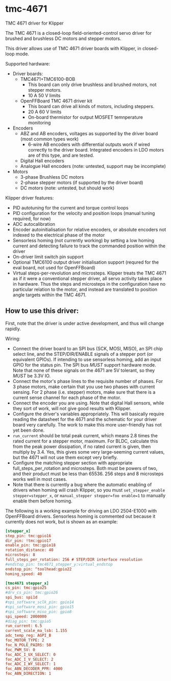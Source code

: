 # tmc-4671
TMC 4671 driver for Klipper

The TMC 4671 is a closed-loop field-oriented-control servo driver for brushed and brushless DC motors and stepper motors.

This driver allows use of TMC 4671 driver boards with Klipper, in closed-loop mode.

Supported hardware:
* Driver boards:
  * TMC4671+TMC6100-BOB
    * This board can only drive brushless and brushed motors, not stepper motors.
    * 10 A 50 V limits
  * OpenFFBoard TMC 4671 driver kit
    * This board can drive all kinds of motors, including steppers.
    * 20 A 60 V limits
    * On-board thermistor for output MOSFET temnperature monitoring
* Encoders
  * ABZ and AB encoders, voltages as supported by the driver board (most common types work)
    * 6-wire AB encoders with differential outputs work if wired correctly to the driver board. Integrated encoders in LDO motors are of this type, and are tested.
  * Digital Hall encoders
  * Analogue Hall encoders (note: untested, support may be incomplete)
* Motors
  * 3-phase Brushless DC motors
  * 2-phase stepper motors (if supported by the driver board)
  * DC motors (note: untested, but should work)

Klipper driver features:
* PID autotuning for the current and torque control loops
* PID configuration for the velocity and position loops (manual tuning required, for now)
* ADC autocalibration
* Encoder autoinitialisation for relative encoders, or absolute encoders not indexed to the electrical phase of the motor
* Sensorless homing (not currently working) by setting a low homing current and detecting failure to track the commanded position within the driver
* On-driver limit switch pin support
* Optional TMC6100 output driver initialisation support (requred for the eval board, not used for OpenFFBoard)
* Virtual steps-per-revolution and microsteps. Klipper treats the TMC 4671 as if it were a conventional stepper driver, all servo activity takes place in hardware. Thus the steps and microsteps in the configuration have no particular relation to the motor, and instead are translated to position angle targets within the TMC 4671.

## How to use this driver:

First, note that the driver is under active development, and thus will change rapidly.

Wiring:
* Connect the driver board to an SPI bus (SCK, MOSI, MISO), an SPI chip select line, and the STEP/DIR/ENABLE signals of a stepper port (or equivalent GPIOs). If intending to use sensorless homing, add an input GPIO for the status pin. The SPI bus *MUST* support hardware mode. Note that none of these signals on the 4671 are 5V tolerant, so they *MUST* be 3.3V IO.
* Connect the motor's phase lines to the requisite number of phases. For 3 phase motors, make certain that you use two phases with current sensing. For 2 phase (i.e. stepper) motors, make sure that there is a current sense channel for each phase of the motor.
* Connect the encoder you are using. Note that digital Hall sensors, while they sort of work, will not give good results with Klipper.
* Configure the driver's variables appropriately. This will basically require reading the datasheet for the 4671 and the schematic for your driver board very carefully. The work to make this more user-friendly has not yet been done.
* `run_current` should be total peak current, which means 2.8 times the rated current for a stepper motor, maximum. For BLDC, calculate this from the peak power dissipation, if no rated current is given, then multiply by 3.4. Yes, this gives some very large-seeming current values, but the 4671 will not use them except very briefly.
* Configure the matching stepper section with appropriate full_steps_per_rotation and microsteps. Both must be powers of two, and their product must be less than 65536. 256 steps and 8 microsteps works well in most cases.
* Note that there is currently a bug where the automatic enabling of drivers when homing will crash Klipper, so you must `set_stepper_enable stepper=stepper_x`, or `manual_stepper stepper=foo enable=1` to manually enable them before homing.

The following is a working example for driving an LDO 2504-E1000 with OpenFFBoard drivers. Sensorless homing is commented out because it currently does not work, but is shown as an example:
```ini
[stepper_x]
step_pin: tmc:gpio16
dir_pin: !tmc:gpio17
enable_pin: tmc:gpio18
rotation_distance: 40
microsteps: 8
full_steps_per_rotation: 256 # STEP/DIR interface resolution 
#endstop_pin: tmc4671_stepper_y:virtual_endstop
endstop_pin: ^toolhead:gpio22
homing_speed: 40

[tmc4671 stepper_x]
cs_pin: tmc:gpio25
#drv_cs_pin: tmc:gpio26
spi_bus: spi1d
#spi_software_sclk_pin: gpio14
#spi_software_mosi_pin: gpio15
#spi_software_miso_pin: gpio8
spi_speed: 2000000
#diag_pin: tmc:gpio5
run_current: 6.5
current_scale_ma_lsb: 1.155
adc_temp_reg: AGPI_B
foc_MOTOR_TYPE: 2
foc_N_POLE_PAIRS: 50
foc_PWM_SV: 0
foc_ADC_I_UX_SELECT: 0
foc_ADC_I_V_SELECT: 2
foc_ADC_I_WY_SELECT: 1
foc_ABN_DECODER_PPR: 4000
foc_ABN_DIRECTION: 1
```
